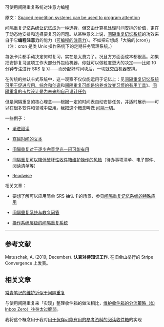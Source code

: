 可使用间隔重复系统对注意力编程

原文：[Spaced repetition systems can be used to program attention](https://notes.andymatuschak.org/z2gqazXUkf9qyFjMQg4W3dw6yegnAJszvDywN)

[间隔重复记忆系统让记忆成为一种选择](https://notes.andymatuschak.org/z4bR1HVvDUhMXDm5SJB4Tiw4xGbrm9AfXWgbc)，但交由计算机处理时间安排的价值，更在于动态地安排和选择要复习的问题。从某种意义上说，[间隔重复记忆系统](https://notes.andymatuschak.org/z4eXdSMJFv2qVGXSUEKH4vdcHBrLHcFY1ZGfC)的功效来自于它**编程注意力**的能力（[可编程的注意力](https://notes.andymatuschak.org/zJrfPCbY7GcpV9asEc8NTVzXTAV4TvRFMuY6)）。不如把它想成「大脑的{cron}」（注：cron 是类 Unix 操作系统下的定期任务管理系统。）

每张卡片都手动决定何时复习，实在是太费力了。况且方方面面成本都很高。如果把安排复习这项工作大部分外包给机器，你就可以做粒度更大的决定——比如 10 分钟专注进行 SRS 复习——而分配好时间块后，一切就交由机器安排。

在传统的抽认卡式系统中，这一观察不仅仅能运用于记忆上：见[间隔重复记忆系统可用于促进应用、综合和创造](https://notes.andymatuschak.org/zE8PK4UUAAWK6LEcmr8jja8JdxpUxcf1FUCX)和[间隔重复可能是培养或改变习惯的有用工具](https://notes.andymatuschak.org/z249N76MhdBzDfrwMnqP6jEsTv6Z8u2kJrp8)》、[间隔重复的卡片设计是为未来的自己设计任务](https://notes.andymatuschak.org/z4TCpuykanZCZYtC5xCccfuiTMZQzdeRv5BuW)

但是间隔重复的核心理念——根据一定的时间表自动安排任务，并适时展示——可以在很多软件和领域中应用。我把这个概念叫做 [间隔一切](https://notes.andymatuschak.org/z59aJSjgqr4B1k1ofoE7ZBF2dv8MeJ1Drf4TQ)。

一些例子：

- [渐进阅读](https://notes.andymatuschak.org/z2gZooHVxB8x6EbDSR97Bz1jFMqAqSWSLPnMs)

- [穿越时间的文本](https://notes.andymatuschak.org/z73hGbYFm7bjV3yYwK29MvbBZEcwK6kWyduqV)

- [间隔重复对于逐步完善灵光一闪可能有用](https://notes.andymatuschak.org/z7iCjRziX6V6unNWL81yc2dJicpRw2Cpp9MfQ)

- [间隔重复可以降低破坏性收件箱维护操作的风险](https://notes.andymatuschak.org/z7yRMBXGc81KkUwLxefodzfnnfKXx63vXzP88)（待办事项清单、电子邮件、阅读清单等）

- [Readwise](https://notes.andymatuschak.org/z2ewMN8Hzd8gt4qyfQV1ognJ5PQs3CXxDfCJ)

相关文章：

- 要想了解可以应用简单 SRS 抽认卡的场景，参见[间隔重复记忆系统的特殊应用](https://notes.andymatuschak.org/zrs5GnK6DEm1NcajMfqJ1n93PZwSHCEP9Drt)

- [间隔重复系统与教义问答](https://notes.andymatuschak.org/z39D31syJUE1gtNTREogSZiG6LDSuwygN5NDt)

- [操作系统层级的间隔重复系统](https://notes.andymatuschak.org/z36iMKLe4CDAXdtLSJD4Z6qPPFUS8ZXymUk3i)

------

## 参考文献

Matuschak, A. (2019, December). **认真对待知识工作**. 在旧金山举行的 Stripe Convergence 上发表。

## 相关文章

[常青笔记的维护近似于间隔重复](https://notes.andymatuschak.org/z6yfTwYekzvBkVjeH7WBUrSAJhyGTMYDAyYW7)

与使用间隔重复来「实现」整理收件箱的做法相比，[维护收件箱的分流策略（如 Inbox Zero）往往太过脆弱](https://notes.andymatuschak.org/z8aZybuJJopS5fL7TnPou2JcmCsBUJeqirbBh)。

我将这个概念用于我对[用于保存可能有用的参考资料的阅读收件箱](https://notes.andymatuschak.org/z3N113rxPFreW9xUkLkUFomr2LUqfXbdCo3M)的实现